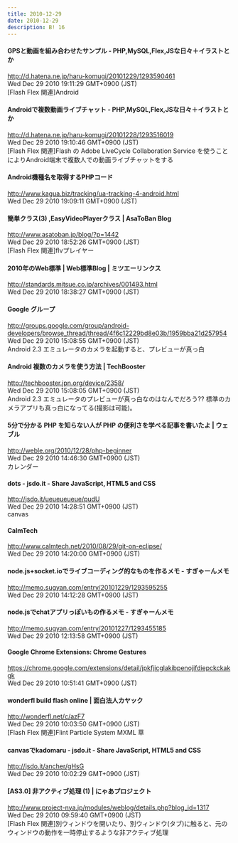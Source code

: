 ```yaml
---
title: 2010-12-29
date: 2010-12-29
description: B! 16
---
```


#### GPSと動画を組み合わせたサンプル - PHP,MySQL,Flex,JSな日々＋イラストとか
http://d.hatena.ne.jp/haru-komugi/20101229/1293590461<br>
Wed Dec 29 2010 19:11:29 GMT+0900 (JST)<br>
[Flash Flex 関連]Android


#### Androidで複数動画ライブチャット - PHP,MySQL,Flex,JSな日々＋イラストとか
http://d.hatena.ne.jp/haru-komugi/20101228/1293516019<br>
Wed Dec 29 2010 19:10:46 GMT+0900 (JST)<br>
[Flash Flex 関連]Flash の Adobe LiveCycle Collaboration Service を使うことによりAndroid端末で複数人での動画ライブチャットをする


####   Android機種名を取得するPHPコード
http://www.kagua.biz/tracking/ua-tracking-4-android.html<br>
Wed Dec 29 2010 19:09:11 GMT+0900 (JST)<br>


#### 簡単クラス(3) ,EasyVideoPlayerクラス | AsaToBan Blog
http://www.asatoban.jp/blog/?p=1442<br>
Wed Dec 29 2010 18:52:26 GMT+0900 (JST)<br>
[Flash Flex 関連]flvプレイヤー


#### 2010年のWeb標準 | Web標準Blog | ミツエーリンクス
http://standards.mitsue.co.jp/archives/001493.html<br>
Wed Dec 29 2010 18:38:27 GMT+0900 (JST)<br>


#### Google グループ
http://groups.google.com/group/android-developers/browse_thread/thread/4f6c12229bd8e03b/1959bba21d257954<br>
Wed Dec 29 2010 15:08:55 GMT+0900 (JST)<br>
Android 2.3 エミュレータのカメラを起動すると、プレビューが真っ白


#### Android 複数のカメラを使う方法 | TechBooster
http://techbooster.jpn.org/device/2358/<br>
Wed Dec 29 2010 15:08:05 GMT+0900 (JST)<br>
Android 2.3 エミュレータのプレビューが真っ白なのはなんでだろう?? 標準のカメラアプリも真っ白になってる(撮影は可能)。


#### 5分で分かる PHP を知らない人が PHP の便利さを学べる記事を書いたよ | ウェブル
http://weble.org/2010/12/28/php-beginner<br>
Wed Dec 29 2010 14:46:30 GMT+0900 (JST)<br>
カレンダー


#### dots - jsdo.it - Share JavaScript, HTML5 and CSS
http://jsdo.it/ueueueueue/pudU<br>
Wed Dec 29 2010 14:28:51 GMT+0900 (JST)<br>
canvas


#### CalmTech
http://www.calmtech.net/2010/08/29/git-on-eclipse/<br>
Wed Dec 29 2010 14:20:00 GMT+0900 (JST)<br>


#### node.js+socket.ioでライブコーディング的なものを作るメモ - すぎゃーんメモ
http://memo.sugyan.com/entry/20101229/1293595255<br>
Wed Dec 29 2010 14:12:28 GMT+0900 (JST)<br>


#### node.jsでchatアプリっぽいもの作るメモ - すぎゃーんメモ
http://memo.sugyan.com/entry/20101227/1293455185<br>
Wed Dec 29 2010 12:13:58 GMT+0900 (JST)<br>


#### Google Chrome Extensions: Chrome Gestures
https://chrome.google.com/extensions/detail/jpkfjicglakibpenojifdiepckckakgk<br>
Wed Dec 29 2010 10:51:41 GMT+0900 (JST)<br>


#### wonderfl build flash online | 面白法人カヤック
http://wonderfl.net/c/azF7<br>
Wed Dec 29 2010 10:03:50 GMT+0900 (JST)<br>
[Flash Flex 関連]Flint Particle System MXML 草


#### canvasでkadomaru - jsdo.it - Share JavaScript, HTML5 and CSS
http://jsdo.it/ancher/gHsG<br>
Wed Dec 29 2010 10:02:29 GMT+0900 (JST)<br>


#### [AS3.0] 非アクティブ処理 (1) | にゃあプロジェクト
http://www.project-nya.jp/modules/weblog/details.php?blog_id=1317<br>
Wed Dec 29 2010 09:59:40 GMT+0900 (JST)<br>
[Flash Flex 関連]別ウィンドウを開いたり、別ウィンドウ(タブ)に触ると、元のウィンドウの動作を一時停止するような非アクティブ処理



